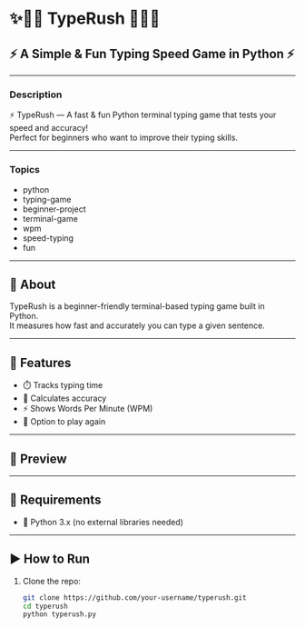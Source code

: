 # ✨🚀🧠 **TypeRush** 🧠🚀✨  
## ⚡ A Simple & Fun Typing Speed Game in Python ⚡

---

### Description  
⚡ TypeRush — A fast & fun Python terminal typing game that tests your speed and accuracy!  
Perfect for beginners who want to improve their typing skills.

---

### Topics  
- python  
- typing-game  
- beginner-project  
- terminal-game  
- wpm  
- speed-typing  
- fun  

---

## 🧠 About

TypeRush is a beginner-friendly terminal-based typing game built in Python.  
It measures how fast and accurately you can type a given sentence.

---

## 🚀 Features

- ⏱️ Tracks typing time  
- 🎯 Calculates accuracy  
- ⚡ Shows Words Per Minute (WPM)  
- 🔄 Option to play again  

---

## 📸 Preview


---

## 🧰 Requirements

- 🐍 Python 3.x (no external libraries needed)

---

## ▶️ How to Run

1. Clone the repo:
   ```bash
   git clone https://github.com/your-username/typerush.git
   cd typerush
   python typerush.py
